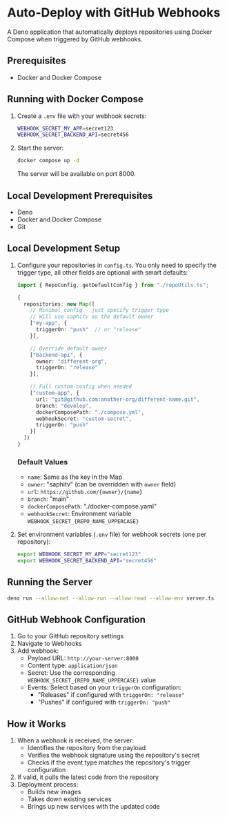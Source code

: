 # Auto-Deploy with GitHub Webhooks

A Deno application that automatically deploys repositories using Docker Compose when triggered by GitHub webhooks.

## Prerequisites

- Docker and Docker Compose

## Running with Docker Compose

1. Create a `.env` file with your webhook secrets:
   ```bash
   WEBHOOK_SECRET_MY_APP=secret123
   WEBHOOK_SECRET_BACKEND_API=secret456
   ```

2. Start the server:
   ```bash
   docker compose up -d
   ```

   The server will be available on port 8000.

## Local Development Prerequisites

- Deno
- Docker and Docker Compose
- Git

## Local Development Setup

1. Configure your repositories in `config.ts`. You only need to specify the trigger type, all other fields are optional with smart defaults:

   ```typescript
   import { RepoConfig, getDefaultConfig } from "./repoUtils.ts";

   {
     repositories: new Map([
       // Minimal config - just specify trigger type
       // Will use saphitv as the default owner
       ["my-app", { 
         triggerOn: "push"  // or "release"
       }],

       // Override default owner
       ["backend-api", {
         owner: "different-org",
         triggerOn: "release"
       }],

       // Full custom config when needed
       ["custom-app", {
         url: "git@github.com:another-org/different-name.git",
         branch: "develop",
         dockerComposePath: "./compose.yml",
         webhookSecret: "custom-secret",
         triggerOn: "push"
       }]
     ])
   }
   ```

   ### Default Values
   - `name`: Same as the key in the Map
   - `owner`: "saphitv" (can be overridden with `owner` field)
   - `url`: `https://github.com/{owner}/{name}`
   - `branch`: "main"
   - `dockerComposePath`: "./docker-compose.yaml"
   - `webhookSecret`: Environment variable `WEBHOOK_SECRET_{REPO_NAME_UPPERCASE}`

2. Set environment variables (`.env` file) for webhook secrets (one per repository):
   ```bash
   export WEBHOOK_SECRET_MY_APP="secret123"
   export WEBHOOK_SECRET_BACKEND_API="secret456"
   ```

## Running the Server

```bash
deno run --allow-net --allow-run --allow-read --allow-env server.ts
```

## GitHub Webhook Configuration

1. Go to your GitHub repository settings
2. Navigate to Webhooks
3. Add webhook:
   - Payload URL: `http://your-server:8000`
   - Content type: `application/json`
   - Secret: Use the corresponding `WEBHOOK_SECRET_{REPO_NAME_UPPERCASE}` value
   - Events: Select based on your `triggerOn` configuration:
     - "Releases" if configured with `triggerOn: "release"`
     - "Pushes" if configured with `triggerOn: "push"`

## How it Works

1. When a webhook is received, the server:
   - Identifies the repository from the payload
   - Verifies the webhook signature using the repository's secret
   - Checks if the event type matches the repository's trigger configuration
2. If valid, it pulls the latest code from the repository
3. Deployment process:
   - Builds new images
   - Takes down existing services
   - Brings up new services with the updated code